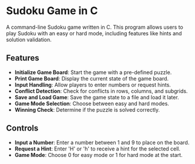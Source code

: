 # Sudoku Game in C

A command-line Sudoku game written in C. This program allows users to play Sudoku with an easy or hard mode, including features like hints and solution validation.

## Features

- **Initialize Game Board**: Start the game with a pre-defined puzzle.
- **Print Game Board**: Display the current state of the game board.
- **Input Handling**: Allow players to enter numbers or request hints.
- **Conflict Detection**: Check for conflicts in rows, columns, and subgrids.
- **Save and Load Game**: Save the game state to a file and load it later.
- **Game Mode Selection**: Choose between easy and hard modes.
- **Winning Check**: Determine if the puzzle is solved correctly.

## Controls

- **Input a Number**: Enter a number between 1 and 9 to place on the board.
- **Request a Hint**: Enter 'H' or 'h' to receive a hint for the selected cell.
- **Game Mode**: Choose 0 for easy mode or 1 for hard mode at the start.
